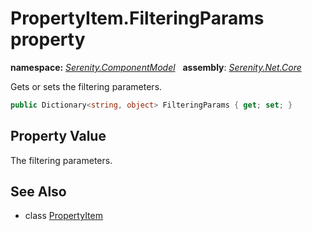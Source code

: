 # PropertyItem.FilteringParams property
**namespace:** *[Serenity.ComponentModel](../../README.md#serenity.componentmodel-namespace)*   **assembly**: *[Serenity.Net.Core](../../README.md)*

Gets or sets the filtering parameters.

```csharp
public Dictionary<string, object> FilteringParams { get; set; }
```

## Property Value

The filtering parameters.

## See Also

* class [PropertyItem](../PropertyItem.md)